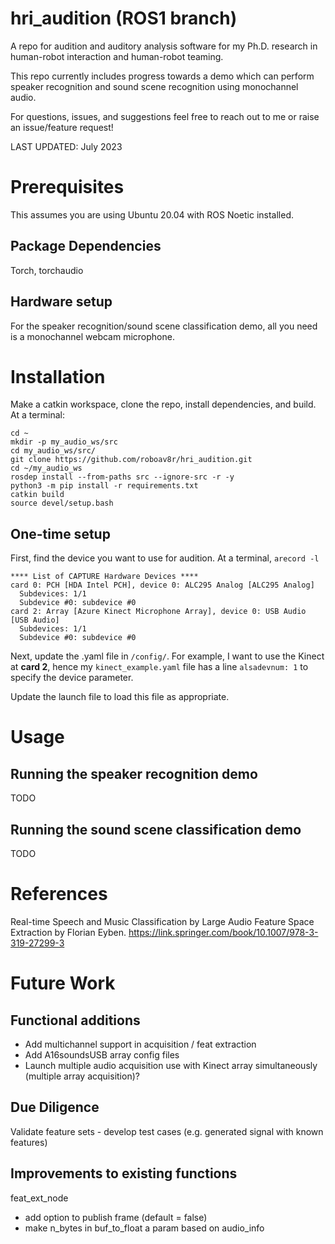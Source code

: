 # hri_audition (ROS1 branch)
A repo for audition and auditory analysis software for my Ph.D. research in human-robot interaction and human-robot teaming.

This repo currently includes progress towards a demo which can perform speaker recognition and sound scene recognition using monochannel audio.

For questions, issues, and suggestions feel free to reach out to me or raise an issue/feature request!

LAST UPDATED: July 2023

# Prerequisites
This assumes you are using Ubuntu 20.04 with ROS Noetic installed.

## Package Dependencies
Torch, torchaudio

## Hardware setup
For the speaker recognition/sound scene classification demo, all you need is a monochannel webcam microphone.

# Installation
Make a catkin workspace, clone the repo, install dependencies, and build. At a terminal:
```
cd ~
mkdir -p my_audio_ws/src
cd my_audio_ws/src/
git clone https://github.com/roboav8r/hri_audition.git
cd ~/my_audio_ws
rosdep install --from-paths src --ignore-src -r -y 
python3 -m pip install -r requirements.txt
catkin build
source devel/setup.bash
```

## One-time setup
First, find the device you want to use for audition. At a terminal, `arecord -l`
```
**** List of CAPTURE Hardware Devices ****
card 0: PCH [HDA Intel PCH], device 0: ALC295 Analog [ALC295 Analog]
  Subdevices: 1/1
  Subdevice #0: subdevice #0
card 2: Array [Azure Kinect Microphone Array], device 0: USB Audio [USB Audio]
  Subdevices: 1/1
  Subdevice #0: subdevice #0
```
Next, update the .yaml file in `/config/`. For example, I want to use the Kinect at **card 2**, hence my `kinect_example.yaml` file has a line `alsadevnum: 1` to specify the device parameter.

Update the launch file to load this file as appropriate.

# Usage
## Running the speaker recognition demo
TODO
## Running the sound scene classification demo
TODO

# References
Real-time Speech and Music Classification by Large Audio Feature Space Extraction by Florian Eyben.
https://link.springer.com/book/10.1007/978-3-319-27299-3

# Future Work

## Functional additions
- Add multichannel support in acquisition / feat extraction
- Add A16soundsUSB array config files
- Launch multiple audio acquisition use with Kinect array simultaneously (multiple array acquisition)?

## Due Diligence
Validate feature sets - develop test cases (e.g. generated signal with known features)

## Improvements to existing functions
feat_ext_node
- add option to publish frame (default = false)
- make n_bytes in buf_to_float a param based on audio_info